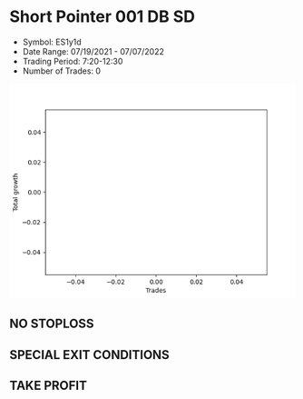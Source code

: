 # Short Pointer 001 DB SD 
- Symbol: ES1y1d
- Date Range: 07/19/2021 - 07/07/2022
- Trading Period: 7:20-12:30
- Number of Trades: 0

![Plot](ShortPointer001DBSDES1y1d.png)
## NO STOPLOSS









## SPECIAL EXIT CONDITIONS 


## TAKE PROFIT









